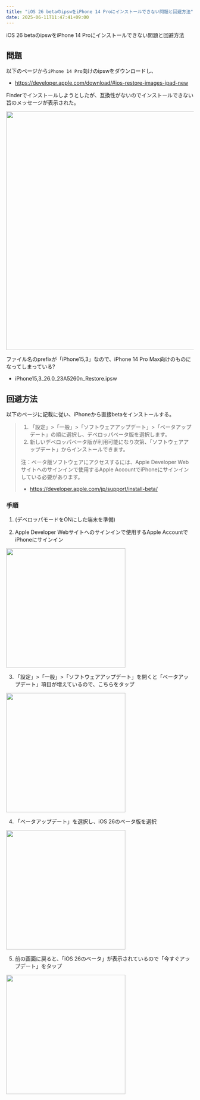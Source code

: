 ```yaml
---
title: "iOS 26 betaのipswをiPhone 14 Proにインストールできない問題と回避方法"
date: 2025-06-11T11:47:41+09:00
---
```


iOS 26 betaのipswをiPhone 14 Proにインストールできない問題と回避方法

## 問題
以下のページから`iPhone 14 Pro`向けのipswをダウンロードし、

- https://developer.apple.com/download/#ios-restore-images-ipad-new

Finderでインストールしようとしたが、互換性がないのでインストールできない旨のメッセージが表示された。

<img src="https://shingohry.com/images/6-1.png" width="640">

ファイル名のprefixが「iPhone15,3」なので、iPhone 14 Pro Max向けのものになってしまっている?

- iPhone15,3_26.0_23A5260n_Restore.ipsw

## 回避方法
以下のページに記載に従い、iPhoneから直接betaをインストールする。

> 1. 「設定」>「一般」>「ソフトウェアアップデート」>「ベータアップデート」の順に選択し、デベロッパベータ版を選択します。
> 2. 新しいデベロッパベータ版が利用可能になり次第、「ソフトウェアアップデート」からインストールできます。
> 
> 注：ベータ版ソフトウェアにアクセスするには、Apple Developer Webサイトへのサインインで使用するApple AccountでiPhoneにサインインしている必要があります。
> 
> - https://developer.apple.com/jp/support/install-beta/

### 手順
1. (デベロッパモードをONにした端末を準備)

2. Apple Developer Webサイトへのサインインで使用するApple AccountでiPhoneにサインイン

<img src="https://shingohry.com/images/6-2.png" width="320">

3. 「設定」>「一般」>「ソフトウェアアップデート」を開くと「ベータアップデート」項目が増えているので、こちらをタップ

<img src="https://shingohry.com/images/6-3.PNG" width="320">

4. 「ベータアップデート」を選択し、iOS 26のベータ版を選択

<img src="https://shingohry.com/images/6-4.PNG" width="320">

5. 前の画面に戻ると、「iOS 26のベータ」が表示されているので「今すぐアップデート」をタップ

<img src="https://shingohry.com/images/6-5.PNG" width="320">
